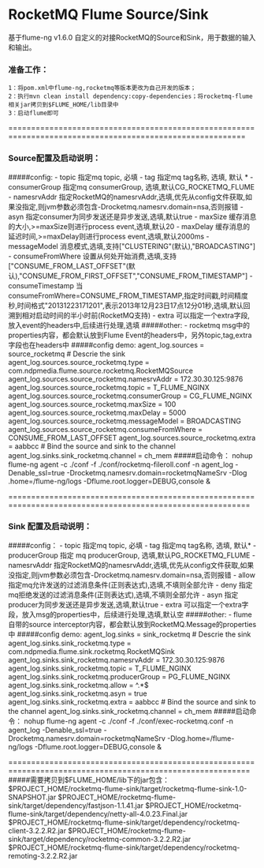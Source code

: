 # RocketMQ Flume Source/Sink
基于flume-ng v1.6.0 自定义的对接RocketMQ的Source和Sink，用于数据的输入和输出。

### 准备工作：   
    1：将pom.xml中flume-ng,rocketmq等版本更改为自己开发的版本；   
    2：执行mvn clean install dependency:copy-dependencies；将rocketmq-flume相关jar拷贝到$FLUME_HOME/lib目录中   
    3：启动flume即可   

==========================================================================================================
### Source配置及启动说明：
#####config:
        - topic 指定mq topic, 必填
        - tag 指定mq tag名称, 选填, 默认 *
        - consumerGroup 指定mq consumerGroup, 选填,默认CG_ROCKETMQ_FLUME
        - namesrvAddr 指定RocketMQ的namesrvAddr,选填,优先从config文件获取,如果没指定,则jvm参数必须包含-Drocketmq.namesrv.domain=nsa,否则报错
        - asyn 指定consumer为同步发送还是异步发送,选填,默认true
        - maxSize 缓存消息的大小,>=maxSize则进行process event,选填,默认20
        - maxDelay 缓存消息的延迟时间,>=maxDelay则进行process event,选填,默认2000ms
        - messageModel 消息模式,选填,支持["CLUSTERING"(默认),"BROADCASTING"]
        - consumeFromWhere 设置从何处开始消费,选填,支持["CONSUME_FROM_LAST_OFFSET"(默认),"CONSUME_FROM_FIRST_OFFSET","CONSUME_FROM_TIMESTAMP"]
        - consumeTimestamp 当consumeFromWhere=CONSUME_FROM_TIMESTAMP,指定时间戳,时间精度秒,时间格式"20131223171201",表示2013年12月23日17点12分01秒,选填,默认回溯到相对启动时间的半小时前(RocketMQ支持)
        - extra 可以指定一个extra字段,放入event的headers中,后续进行处理,选填
#####other:
        - rocketmq msg中的properties内容，都会默认放到Flume Event的headers中，另外topic,tag,extra字段也在headers中
#####config demo:
        agent_log.sources = source_rocketmq
        # Descrie the sink
        agent_log.sources.source_rocketmq.type = com.ndpmedia.flume.source.rocketmq.RocketMQSource
        agent_log.sources.source_rocketmq.namesrvAddr = 172.30.30.125:9876
        agent_log.sources.source_rocketmq.topic = T_FLUME_NGINX
        agent_log.sources.source_rocketmq.consumerGroup = CG_FLUME_NGINX
        agent_log.sources.source_rocketmq.maxSize = 100
        agent_log.sources.source_rocketmq.maxDelay = 5000
        agent_log.sources.source_rocketmq.messageModel = BROADCASTING
        agent_log.sources.source_rocketmq.consumeFromWhere = CONSUME_FROM_LAST_OFFSET
        agent_log.sources.source_rocketmq.extra = aabbcc
        # Bind the source and sink to the channel
        agent_log.sinks.sink_rocketmq.channel = ch_mem
#####启动命令：
        nohup flume-ng agent -c ./conf -f ./conf/rocketmq-fileroll.conf -n agent_log -Denable_ssl=true -Drocketmq.namesrv.domain=rocketmqNameSrv -Dlog
        .home=/flume-ng/logs -Dflume.root.logger=DEBUG,console &


===========================================================================================================
### Sink  配置及启动说明：
#####config：
        - topic 指定mq topic, 必填
        - tag 指定mq tag名称, 选填, 默认*
        - producerGroup 指定 mq producerGroup, 选填,默认PG_ROCKETMQ_FLUME
        - namesrvAddr 指定RocketMQ的namesrvAddr,选填,优先从config文件获取,如果没指定,则jvm参数必须包含-Drocketmq.namesrv.domain=nsa,否则报错
        - allow 指定mq允许发送的过滤消息条件(正则表达式),选填,不填则全部允许
        - deny 指定mq拒绝发送的过滤消息条件(正则表达式),选填,不填则全部允许
        - asyn 指定producer为同步发送还是异步发送,选填,默认true
        - extra 可以指定一个extra字段，放入msg的properties中，后续进行处理,选填,默认空
#####other:
        - flume自带的source interceptor内容，都会默认放到RocketMQ.Message的properties中
#####config demo:
        agent_log.sinks = sink_rocketmq
        # Descrie the sink
        agent_log.sinks.sink_rocketmq.type = com.ndpmedia.flume.sink.rocketmq.RocketMQSink
        agent_log.sinks.sink_rocketmq.namesrvAddr = 172.30.30.125:9876
        agent_log.sinks.sink_rocketmq.topic = T_FLUME_NGINX
        agent_log.sinks.sink_rocketmq.producerGroup = PG_FLUME_NGINX
        agent_log.sinks.sink_rocketmq.allow = ^.*$
        agent_log.sinks.sink_rocketmq.asyn = true
        agent_log.sinks.sink_rocketmq.extra = aabbcc
        # Bind the source and sink to the channel
        agent_log.sinks.sink_rocketmq.channel = ch_mem
#####启动命令：
        nohup flume-ng agent -c ./conf -f ./conf/exec-rocketmq.conf -n agent_log -Denable_ssl=true -Drocketmq.namesrv.domain=rocketmqNameSrv -Dlog.home=/flume-ng/logs -Dflume.root.logger=DEBUG,console &


===========================================================================================================
#####需要拷贝到$FLUME_HOME/lib下的jar包含：
        $PROJECT_HOME/rocketmq-flume-sink/target/rocketmq-flume-sink-1.0-SNAPSHOT.jar
        $PROJECT_HOME/rocketmq-flume-sink/target/dependency/fastjson-1.1.41.jar
        $PROJECT_HOME/rocketmq-flume-sink/target/dependency/netty-all-4.0.23.Final.jar
        $PROJECT_HOME/rocketmq-flume-sink/target/dependency/rocketmq-client-3.2.2.R2.jar
        $PROJECT_HOME/rocketmq-flume-sink/target/dependency/rocketmq-common-3.2.2.R2.jar
        $PROJECT_HOME/rocketmq-flume-sink/target/dependency/rocketmq-remoting-3.2.2.R2.jar
    
